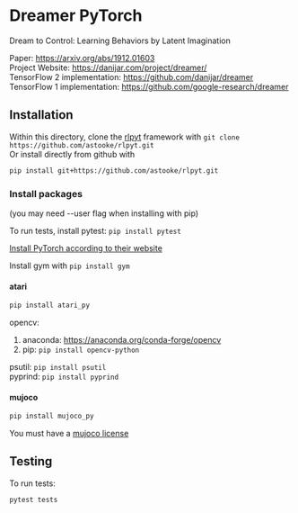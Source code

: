 # Dreamer PyTorch

Dream to Control: Learning Behaviors by Latent Imagination

Paper: https://arxiv.org/abs/1912.01603  
Project Website: https://danijar.com/project/dreamer/   
TensorFlow 2 implementation: https://github.com/danijar/dreamer  
TensorFlow 1 implementation: https://github.com/google-research/dreamer  

## Installation

Within this directory, clone the [rlpyt](https://github.com/astooke/rlpyt) framework with
`git clone https://github.com/astooke/rlpyt.git`  
Or install directly from github with 
```bash
pip install git+https://github.com/astooke/rlpyt.git
```


### Install packages

(you may need --user flag when installing with pip)

To run tests, install pytest: `pip install pytest`

[Install PyTorch according to their website](https://pytorch.org/get-started/locally/)

Install gym with `pip install gym`

#### atari
```bash
pip install atari_py
```
opencv:  
1. anaconda: https://anaconda.org/conda-forge/opencv
2. pip: `pip install opencv-python`

psutil: `pip install psutil`  
pyprind: `pip install pyprind`

#### mujoco
```bash
pip install mujoco_py
```
You must have a [mujoco license](https://www.roboti.us/license.html)


## Testing

To run tests:
```bash
pytest tests
```
